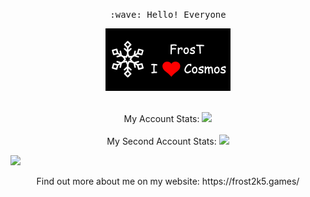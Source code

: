 <p align="center">
  <samp>
    :wave: Hello! Everyone
  </samp>
  <br>
  <p align="center">
      <img src="https://github.com/FrosT2k5/FrosT2k5/raw/master/frost.png" width="200px">
  </p>
  <p align="center">
      <br>My Account Stats:
      <img src="https://github-readme-stats.vercel.app/api?username=FrosT2k5&count_private=true&show_icons=true&hide_title=true&hide=issues&layout=compact" />
      <br><br>My Second Account Stats:
      <img src="https://github-readme-stats.vercel.app/api?username=SuperCosmicBeing&count_private=true&show_icons=true&hide_title=true&hide=issues&layout=compact" />
  </p>
</p>

![](https://komarev.com/ghpvc/?username=FrosT2k5&color=green)
<p align="center">
Find out more about me on my website: https://frost2k5.games/
</p>
